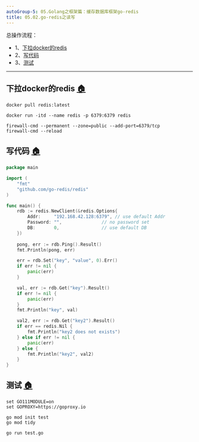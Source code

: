 ```yaml
---
autoGroup-5: 05.Golang之框架篇：缓存数据库框架go-redis
title: 05.02.go-redis之读写
---
```


总操作流程：
- 1、[下拉docker的redis](#go-01)
- 2、[写代码](#go-02)
- 3、[测试](#go-03)

***

## 下拉docker的redis <a name="go-01" href="#" >:house:</a>

```shell
docker pull redis:latest

docker run -itd --name redis -p 6379:6379 redis

firewall-cmd --permanent --zone=public --add-port=6379/tcp
firewall-cmd --reload
```

## 写代码 <a name="go-02" href="#" >:house:</a>

```go
package main

import (
    "fmt"
	"github.com/go-redis/redis"
)

func main() {
	rdb := redis.NewClient(&redis.Options{
		Addr:     "192.168.42.128:6379", // use default Addr
		Password: "",               // no password set
		DB:       0,                // use default DB
	})
	
	pong, err := rdb.Ping().Result()
	fmt.Println(pong, err)

    err = rdb.Set("key", "value", 0).Err()
    if err != nil {
        panic(err)
    }

    val, err := rdb.Get("key").Result()
    if err != nil {
        panic(err)
    }
    fmt.Println("key", val)

    val2, err := rdb.Get("key2").Result()
    if err == redis.Nil {
        fmt.Println("key2 does not exists")
    } else if err != nil {
        panic(err)
    } else {
        fmt.Println("key2", val2)
    }
}
```

## 测试 <a name="go-03" href="#" >:house:</a>

```
set GO111MODULE=on
set GOPROXY=https://goproxy.io

go mod init test
go mod tidy

go run test.go
```
